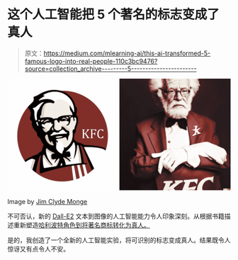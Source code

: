 # 这个人工智能把 5 个著名的标志变成了真人

> 原文：<https://medium.com/mlearning-ai/this-ai-transformed-5-famous-logo-into-real-people-110c3bc9476?source=collection_archive---------5----------------------->

![](img/9ece23c62d2ca3a44044a98ee0ce126f.png)

Image by [Jim Clyde Monge](https://medium.com/u/819323b399ac?source=post_page-----110c3bc9476--------------------------------)

不可否认，新的 [Dall-E2](https://openai.com/dall-e-2/) 文本到图像的人工智能能力令人印象深刻。从根据书籍描述重新塑造[哈利波特角色到将著名商标转化为真人。](/mlearning-ai/ai-reimagines-10-harry-potter-characters-based-on-book-descriptions-3e6b312720a7)

是的，我创造了一个全新的人工智能实验，将可识别的标志变成真人。结果既令人惊讶又有点令人不安。